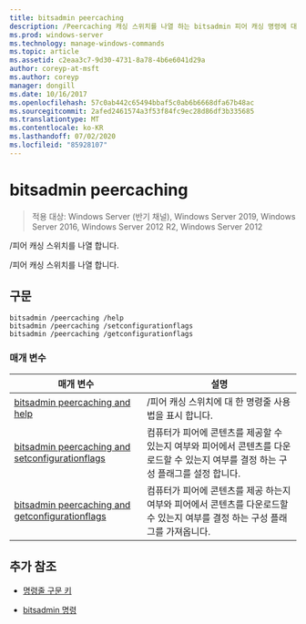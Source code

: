 ```yaml
---
title: bitsadmin peercaching
description: /Peercaching 캐싱 스위치를 나열 하는 bitsadmin 피어 캐싱 명령에 대 한 참조 문서입니다.
ms.prod: windows-server
ms.technology: manage-windows-commands
ms.topic: article
ms.assetid: c2eaa3c7-9d30-4731-8a78-4b6e6041d29a
author: coreyp-at-msft
ms.author: coreyp
manager: dongill
ms.date: 10/16/2017
ms.openlocfilehash: 57c0ab442c65494bbaf5c0ab6b6668dfa67b48ac
ms.sourcegitcommit: 2afed2461574a3f53f84fc9ec28d86df3b335685
ms.translationtype: MT
ms.contentlocale: ko-KR
ms.lasthandoff: 07/02/2020
ms.locfileid: "85928107"
---
```

# <a name="bitsadmin-peercaching"></a>bitsadmin peercaching

> 적용 대상: Windows Server (반기 채널), Windows Server 2019, Windows Server 2016, Windows Server 2012 R2, Windows Server 2012

/피어 캐싱 스위치를 나열 합니다.

/피어 캐싱 스위치를 나열 합니다.

## <a name="syntax"></a>구문

```
bitsadmin /peercaching /help
bitsadmin /peercaching /setconfigurationflags
bitsadmin /peercaching /getconfigurationflags
```

### <a name="parameters"></a>매개 변수

| 매개 변수 | 설명 |
| -------------- | -------------- |
| [bitsadmin peercaching and help](bitsadmin-peercaching-and-help.md) | /피어 캐싱 스위치에 대 한 명령줄 사용법을 표시 합니다.|
| [bitsadmin peercaching and setconfigurationflags](bitsadmin-peercaching-and-setconfigurationflags.md) | 컴퓨터가 피어에 콘텐츠를 제공할 수 있는지 여부와 피어에서 콘텐츠를 다운로드할 수 있는지 여부를 결정 하는 구성 플래그를 설정 합니다. |
| [bitsadmin peercaching and getconfigurationflags](bitsadmin-peercaching-and-getconfigurationflags.md) | 컴퓨터가 피어에 콘텐츠를 제공 하는지 여부와 피어에서 콘텐츠를 다운로드할 수 있는지 여부를 결정 하는 구성 플래그를 가져옵니다. |

## <a name="additional-references"></a>추가 참조

- [명령줄 구문 키](command-line-syntax-key.md)

- [bitsadmin 명령](bitsadmin.md)
